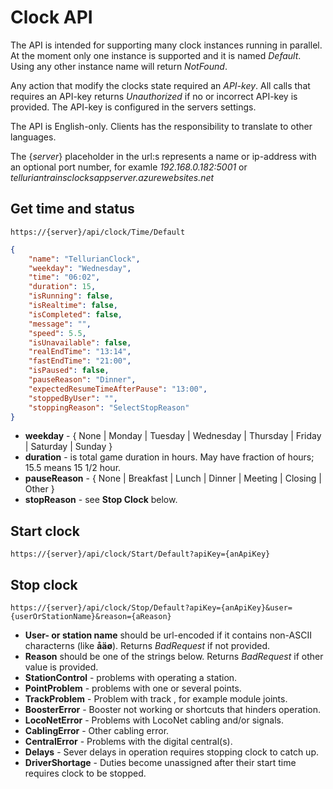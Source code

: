 # Clock API
The API is intended for supporting many clock instances running in parallel. 
At the moment only one instance is supported and it is named *Default*.
Using any other instance name will return *NotFound*.

Any action that modify the clocks state required an *API-key*. 
All calls that requires an API-key returns *Unauthorized* if no or incorrect API-key is provided.
The API-key is configured in the servers settings.

The API is English-only. Clients has the responsibility to translate to other languages.

The {*server*} placeholder in the url:s represents a name or ip-address with an optional port number,
for examle *192.168.0.182:5001* or *telluriantrainsclocksappserver.azurewebsites.net*

## Get time and status
    https://{server}/api/clock/Time/Default
```json
{
    "name": "TellurianClock",
    "weekday": "Wednesday",
    "time": "06:02",
    "duration": 15,
    "isRunning": false,
    "isRealtime": false,
    "isCompleted": false,
    "message": "",
    "speed": 5.5,
    "isUnavailable": false,
    "realEndTime": "13:14",
    "fastEndTime": "21:00",
    "isPaused": false,
    "pauseReason": "Dinner",
    "expectedResumeTimeAfterPause": "13:00",
    "stoppedByUser": "",
    "stoppingReason": "SelectStopReason"
}
```
- **weekday** - { None | Monday | Tuesday | Wednesday | Thursday | Friday | Saturday | Sunday }
- **duration** - is total game duration in hours. May have fraction of hours; 15.5 means 15 1/2 hour.
- **pauseReason** - { None | Breakfast | Lunch | Dinner | Meeting | Closing | Other }
- **stopReason** - see **Stop Clock** below.
## Start clock
    https://{server}/api/clock/Start/Default?apiKey={anApiKey}

## Stop clock
    https://{server}/api/clock/Stop/Default?apiKey={anApiKey}&user={userOrStationName}&reason={aReason}

- **User- or station name** should be url-encoded if it contains non-ASCII characterns (like **åäø**). Returns *BadRequest* if not provided.
- **Reason** should be one of the strings below. Returns *BadRequest* if other value is provided.
- **StationControl** - problems with operating a station.
- **PointProblem** - problems with one or several points.
- **TrackProblem** - Problem with track , for example module joints.
- **BoosterError** - Booster not working or shortcuts that hinders operation.
- **LocoNetError** - Problems with LocoNet cabling and/or signals.
- **CablingError** - Other cabling error.
- **CentralError** - Problems with the digital central(s).
- **Delays** - Sever delays in operation requires stopping clock to catch up.
- **DriverShortage** - Duties become unassigned after their start time requires clock to be stopped.

